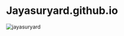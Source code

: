 # Jayasuryard.github.io
<p align="left"> <img src="https://komarev.com/ghpvc/?username=Jayasuryard&label=Profile%20views&color=0e75b6&style=flat" alt="jayasuryard" /> </p>
